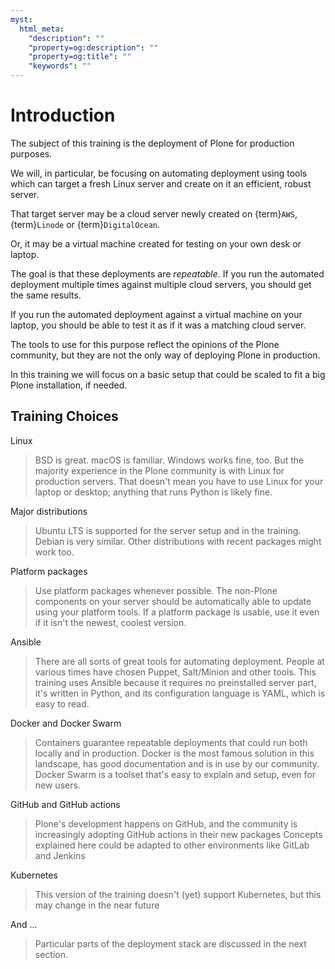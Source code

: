 ```yaml
---
myst:
  html_meta:
    "description": ""
    "property=og:description": ""
    "property=og:title": ""
    "keywords": ""
---
```


# Introduction

The subject of this training is the deployment of Plone for production purposes.

We will, in particular, be focusing on automating deployment using tools which can target
a fresh Linux server and create on it an efficient, robust server.

That target server may be a cloud server newly created on {term}`AWS`, {term}`Linode` or {term}`DigitalOcean`.

Or, it may be a virtual machine created for testing on your own desk or laptop.

The goal is that these deployments are _repeatable_.
If you run the automated deployment multiple times against multiple cloud servers, you should get the same results.

If you run the automated deployment against a virtual machine on your laptop, you should be able to test it as if it was a matching cloud server.

The tools to use for this purpose reflect the opinions of the Plone community, but they are not the only way of deploying Plone in production.

In this training we will focus on a basic setup that could be scaled to fit a big Plone installation, if needed.

## Training Choices

Linux

> BSD is great.
> macOS is familiar.
> Windows works fine, too.
> But the majority experience in the Plone community is with Linux for production servers.
> That doesn't mean you have to use Linux for your laptop or desktop; anything that runs Python is likely fine.

Major distributions

> Ubuntu LTS is supported for the server setup and in the training.
> Debian is very similar.
> Other distributions with recent packages might work too.

Platform packages

> Use platform packages whenever possible.
> The non-Plone components on your server should be automatically able to update using your platform tools.
> If a platform package is usable, use it even if it isn't the newest, coolest version.

Ansible

> There are all sorts of great tools for automating deployment.
> People at various times have chosen Puppet, Salt/Minion and other tools.
> This training uses Ansible because it requires no preinstalled server part, it's written in Python,
> and its configuration language is YAML, which is easy to read.

Docker and Docker Swarm

> Containers guarantee repeatable deployments that could run both locally and in production.
> Docker is the most famous solution in this landscape, has good documentation and is in use by our community.
> Docker Swarm is a toolset that's easy to explain and setup, even for new users.

GitHub and GitHub actions

> Plone's development happens on GitHub, and the community is increasingly adopting GitHub actions in their new packages
> Concepts explained here could be adapted to other environments like GitLab and Jenkins

Kubernetes

> This version of the training doesn't (yet) support Kubernetes, but this may change in the near future

And ...

> Particular parts of the deployment stack are discussed in the next section.

